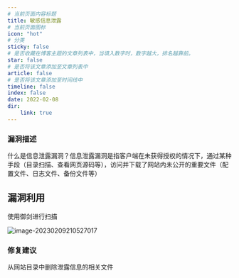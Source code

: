 ```yaml
---
# 当前页面内容标题
title: 敏感信息泄露
# 当前页面图标
icon: "hot"
# 分类
sticky: false
# 是否收藏在博客主题的文章列表中，当填入数字时，数字越大，排名越靠前。
star: false
# 是否将该文章添加至文章列表中
article: false
# 是否将该文章添加至时间线中
timeline: false
index: false
date: 2022-02-08
dir:
    link: true
---
```


### 漏洞描述

什么是信息泄露漏洞？信息泄露漏洞是指客户端在未获得授权的情况下，通过某种手段（目录扫描、查看网页源码等），访问并下载了网站内未公开的重要文件（配置文件、日志文件、备份文件等）

## 漏洞利用

使用御剑进行扫描

![image-20230209210527017](https://shihao-icu-1304033786.cos.ap-shanghai.myqcloud.com/shihao.icu/image-20230209210527017.png)

### 修复建议 

从网站目录中删除泄露信息的相关文件
